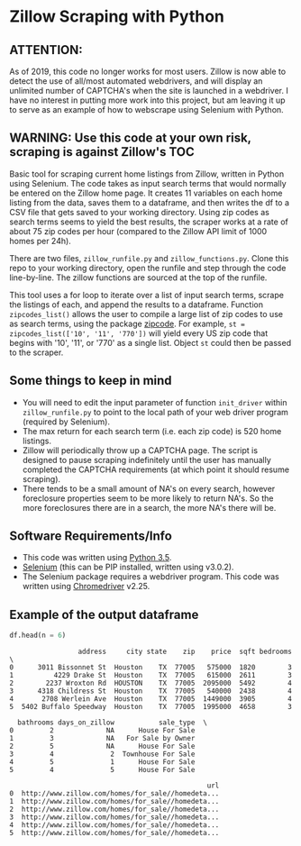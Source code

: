 Zillow Scraping with Python
===========================

## ATTENTION:
As of 2019, this code no longer works for most users. Zillow is now able to 
detect the use of all/most automated webdrivers, and will display an 
unlimited number of CAPTCHA's when the site is launched in a webdriver. 
I have no interest in putting more work into this project, but am leaving 
it up to serve as an example of how to webscrape using Selenium with Python.

WARNING: Use this code at your own risk, scraping is against Zillow's TOC
-------------------------------------------------------------------------

Basic tool for scraping current home listings from Zillow, written in Python 
using Selenium.  The code takes as input search terms that would normally be 
entered on the Zillow home page.  It creates 11 variables on each home listing 
from the data, saves them to a dataframe, and then writes the df to a CSV file 
that gets saved to your working directory. Using zip codes as search terms 
seems to yield the best results, the scraper works at a rate of about 75 
zip codes per hour (compared to the Zillow API limit of 1000 homes per 24h).

There are two files, `zillow_runfile.py` and `zillow_functions.py`. Clone this 
repo to your working directory, open the runfile and step through the code 
line-by-line. The zillow functions are sourced at the top of the runfile.

This tool uses a for loop to iterate over a list of input search terms, scrape 
the listings of each, and append the results to a dataframe. Function `zipcodes_list()` 
allows the user to compile a large list of zip codes to use as search terms, 
using the package [zipcode](https://pypi.python.org/pypi/zipcode). For example, 
`st = zipcodes_list(['10', '11', '770'])` 
will yield every US zip code that begins with '10', '11', or '770' as a single 
list. Object `st` could then be passed to the scraper.

Some things to keep in mind
---------------------------
- You will need to edit the input parameter of function `init_driver` within `zillow_runfile.py` 
to point to the local path of your web driver program (required by Selenium).
- The max return for each search term (i.e. each zip code) is 520 home listings.
- Zillow will periodically throw up a CAPTCHA page. The script is designed to 
pause scraping indefinitely until the user has manually completed the CAPTCHA 
requirements (at which point it should resume scraping).
- There tends to be a small amount of NA's on every search, however foreclosure 
properties seem to be more likely to return NA's. So the more foreclosures 
there are in a search, the more NA's there will be.

Software Requirements/Info
--------------------------
- This code was written using [Python 3.5](https://www.python.org/downloads/).
- [Selenium](http://www.seleniumhq.org/download/) (this can be PIP installed, written using v3.0.2).
- The Selenium package requires a webdriver program. This code was written 
using [Chromedriver](https://sites.google.com/a/chromium.org/chromedriver/downloads) v2.25.

Example of the output dataframe
-------------------------------

```py
df.head(n = 6)
```

```
                 address     city state    zip    price  sqft bedrooms  \
0      3011 Bissonnet St  Houston    TX  77005   575000  1820        3   
1          4229 Drake St  Houston    TX  77005   615000  2611        3   
2        2237 Wroxton Rd  HOUSTON    TX  77005  2095000  5492        4   
3      4318 Childress St  Houston    TX  77005   540000  2438        4   
4       2708 Werlein Ave  Houston    TX  77005  1449000  3905        4   
5  5402 Buffalo Speedway  Houston    TX  77005  1995000  4658        3   

  bathrooms days_on_zillow           sale_type  \
0         2             NA      House For Sale   
1         3             NA   For Sale by Owner   
2         5             NA      House For Sale   
3         4              2  Townhouse For Sale   
4         5              1      House For Sale   
5         4              5      House For Sale   

                                                 url  
0  http://www.zillow.com/homes/for_sale//homedeta...  
1  http://www.zillow.com/homes/for_sale//homedeta...  
2  http://www.zillow.com/homes/for_sale//homedeta...  
3  http://www.zillow.com/homes/for_sale//homedeta...  
4  http://www.zillow.com/homes/for_sale//homedeta...  
5  http://www.zillow.com/homes/for_sale//homedeta...  
```
